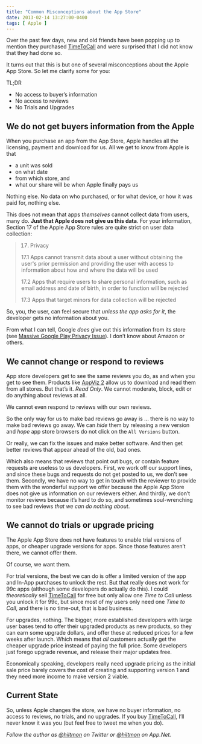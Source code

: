 ```yaml
---
title: "Common Misconceptions about the App Store"
date: 2013-02-14 13:27:00-0400
tags: [ Apple ]
---
```


Over the past few days, new and old friends have been popping up to mention they purchased [TimeToCall](https://hiltmon.com/timetocall/) and were surprised that I did not know that they had done so.

It turns out that this is but one of several misconceptions about the Apple App Store. So let me clarify some for you:

TL;DR

* No access to buyer’s information
* No access to reviews
* No Trials and Upgrades

## We do not get buyers information from the Apple

When you purchase an app from the App Store, Apple handles all the licensing, payment and download for us. All we get to know from Apple is that 

* a unit was sold
* on what date 
* from which store, and 
* what our share will be when Apple finally pays us

Nothing else. No data on who purchased, or for what device, or how it was paid for, nothing else.

This does not mean that apps *themselves* cannot collect data from users, many do. **Just that Apple does not give us this data**. For your information, Section 17 of the Apple App Store rules are quite strict on user data collection:

> 17. Privacy
>
> 17.1 Apps cannot transmit data about a user without obtaining the user's prior permission and providing the user with access to information about how and where the data will be used
>
> 17.2 Apps that require users to share personal information, such as email address and date of birth, in order to function will be rejected 
>
> 17.3 Apps that target minors for data collection will be rejected

So, you, the user, can feel secure that *unless the app asks for it*, the developer gets no information about you.

From what I can tell, Google *does* give out this information from its store (see [Massive Google Play Privacy Issue](http://phetdreams.tumblr.com/post/42959902001/massive-google-play-privacy-issue)). I don’t know about Amazon or others.

## We cannot change or respond to reviews

App store developers get to see the same reviews you do, as and when you get to see them. Products like [AppViz 2](http://www.ideaswarm.com/AppViz2.html) allow us to download and read them from all stores. But that’s it. *Read Only*. We cannot moderate, block, edit or do anything about reviews at all.

We cannot even respond to reviews with our own reviews.

So the only way for us to make bad reviews go away is ... there is no way to make bad reviews go away. We can *hide* them by releasing a new version and *hope* app store browsers do not click on the `All Versions` button.

Or really, we can fix the issues and make better software. And then get better reviews that appear ahead of the old, bad ones.

Which also means that reviews that point out bugs, or contain feature requests are useless to us developers. First, we work off our support lines, and since these bugs and requests do not get posted to us, we don’t see them. Secondly, we have no way to get in touch with the reviewer to provide them with the wonderful support we offer because the Apple App Store does not give us information on our reviewers either. And thirdly, we don’t monitor reviews because it’s hard to do so, and sometimes soul-wrenching to see bad reviews *that we can do nothing about*.

## We cannot do trials or upgrade pricing

The Apple App Store does not have features to enable trial versions of apps, or cheaper upgrade versions for apps. Since those features aren’t there, we cannot offer them. 

Of course, we want them.

For trial versions, the best we can do is offer a limited version of the app and In-App purchases to unlock the rest. But that really does not work for 99c apps (although some developers do actually do this). I could *theoretically* sell [TimeToCall](https://hiltmon.com/timetocall/) for free but only allow one *Time to Call* unless you unlock it for 99c, but since most of my users only need one *Time to Call*, and there is no time-out, that is bad business.

For upgrades, nothing. The bigger, more established developers with large user bases tend to offer their upgraded products as new products, so they can earn some upgrade dollars, and offer these at reduced prices for a few weeks after launch. Which means that *all* customers actually get the cheaper upgrade price instead of paying the full price. Some developers just forego upgrade revenue, and release their major updates free.

Economically speaking, developers really need upgrade pricing as the initial sale price barely covers the cost of creating and supporting version 1 and they need more income to make version 2 viable.

## Current State

So, unless Apple changes the store, we have no buyer information, no access to reviews, no trials, and no upgrades. If you buy [TimeToCall](https://hiltmon.com/timetocall/), I’ll never know it was you (but feel free to tweet me when you do).

*Follow the author as [@hiltmon](https://twitter.com/hiltmon) on Twitter or [@hiltmon](http://alpha.app.net/hiltmon) on App.Net.*
